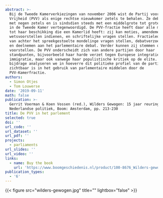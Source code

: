 ```yaml
---
abstract: >-
  Bij de Tweede Kamerverkiezingen van november 2006 wist de Partij voor de
  Vrijheid (PVV) als enige rechtse nieuwkomer zetels te behalen. Ze debuteerde
  met negen zetels en is sindsdien steeds met een middelgrote tot grote fractie
  in de Tweede Kamer vertegenwoordigd. De PVV-fractie heeft daar alle middelen
  tot haar beschikking die een Kamerlid heeft: zij kan moties, amendementen en
  wetsvoorstellen indienen, en schriftelijke vragen stellen. Fractieleden kunnen
  van achter het spreekgestoelte mondelinge vragen stellen, debatverzoeken doen
  en deelnemen aan het parlementaire debat. Verder kunnen zij stemmen over
  voorstellen. De PVV onderscheidt zich van andere partijen door haar
  standpunten, bijvoorbeeld haar harde verzet tegen Europese integratie en
  immigratie, maar ook vanwege haar populistische kritiek op de elite. In deze
  bijdrage analyseren we in hoeverre dit politieke profiel van de partij
  zichtbaar is in het gebruik van parlementaire middelen door de
  PVV-Kamerfractie.
authors:
  - Simon Otjes
  - Tom Louwerse
date: '2019-09-11'
math: false
publication: >-
  Gerrit Voerman & Koen Vossen (red.), Wilders Gewogen: 15 jaar reuring in de
  Nederlandse politiek, Boom: Amsterdam, pp. 213-230
title: De PVV in het parlement
selected: true
doi: ''
url_code: ''
url_dataset: ''
url_pdf: ''
projects:
  - parliaments
url_slides: ''
url_video: ''
links:
  - name: Buy the book
    url: 'https://www.boomgeschiedenis.nl/product/100-8676_Wilders-gewogen'
publication_types:
  - '6'
---
```

{{< figure src="wilders-gewogen.jpg" title="" lightbox="false" >}}